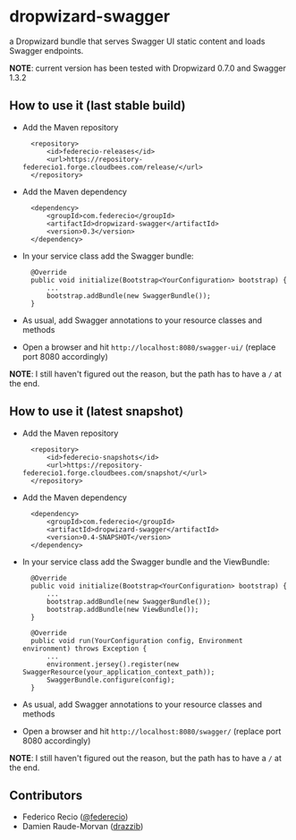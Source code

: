 dropwizard-swagger
==================

a Dropwizard bundle that serves Swagger UI static content and loads Swagger endpoints.

__NOTE__: current version has been tested with Dropwizard 0.7.0 and Swagger 1.3.2

How to use it (last stable build)
---------------------------------

* Add the Maven repository

        <repository>
            <id>federecio-releases</id>
            <url>https://repository-federecio1.forge.cloudbees.com/release/</url>
        </repository>


* Add the Maven dependency

        <dependency>
            <groupId>com.federecio</groupId>
            <artifactId>dropwizard-swagger</artifactId>
            <version>0.3</version>
        </dependency>


* In your service class add the Swagger bundle:

        @Override
        public void initialize(Bootstrap<YourConfiguration> bootstrap) {
            ...
            bootstrap.addBundle(new SwaggerBundle());
        }


* As usual, add Swagger annotations to your resource classes and methods


* Open a browser and hit `http://localhost:8080/swagger-ui/` (replace port 8080 accordingly)

__NOTE__: I still haven't figured out the reason, but the path has to have a `/` at the end.


How to use it (latest snapshot)
---------------------------------

* Add the Maven repository

        <repository>
            <id>federecio-snapshots</id>
            <url>https://repository-federecio1.forge.cloudbees.com/snapshot/</url>
        </repository>


* Add the Maven dependency

        <dependency>
            <groupId>com.federecio</groupId>
            <artifactId>dropwizard-swagger</artifactId>
            <version>0.4-SNAPSHOT</version>
        </dependency>


* In your service class add the Swagger bundle and the ViewBundle:

        @Override
        public void initialize(Bootstrap<YourConfiguration> bootstrap) {
            ...
            bootstrap.addBundle(new SwaggerBundle());
            bootstrap.addBundle(new ViewBundle());
        }

		@Override
		public void run(YourConfiguration config, Environment environment) throws Exception {
		    ...
			environment.jersey().register(new SwaggerResource(your_application_context_path));
			SwaggerBundle.configure(config);
		}

* As usual, add Swagger annotations to your resource classes and methods


* Open a browser and hit `http://localhost:8080/swagger/` (replace port 8080 accordingly)

__NOTE__: I still haven't figured out the reason, but the path has to have a `/` at the end.


Contributors
------------

* Federico Recio ([@federecio](http://twitter.com/federecio))
* Damien Raude-Morvan ([drazzib](https://github.com/drazzib))